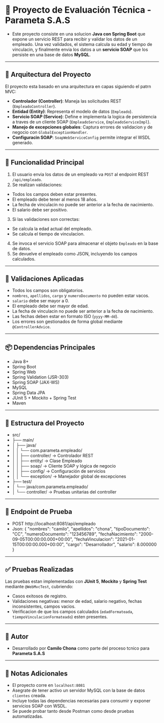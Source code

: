 # 🧩 Proyecto de Evaluación Técnica - Parameta S.A.S
- Este proyecto consiste en una solucion **Java con Spring Boot** que expone un servicio REST para recibir y validar los datos de un empleado. Una vez validados, el sistema calcula su edad y tiempo de vinculacin, y finalmente envia los
datos a un **servicio SOAP** que los persiste en una base de datos **MySQL**.
---
## 📐 Arquitectura del Proyecto
El proyecto esta basado en una arquitectura en capas siguiendo el patrn MVC:
- **Controlador (Controller)**: Maneja las solicitudes REST (`EmpleadoController`).
- **Entidad (Entity)**: Representa el modelo de datos (`Empleado`).
- **Servicio SOAP (Service)**: Define e implementa la logica de persistencia a traves de un cliente SOAP
(`EmpleadoService`, `EmpleadoServiceImpl`).
- **Manejo de excepciones globales**: Captura errores de validacion y de negocio con `GlobalExceptionHandler`.
- **Configuracin SOAP**: `SoapWebServiceConfig` permite integrar el WSDL generado.
---
## 🔧 Funcionalidad Principal
1. El usuario envia los datos de un empleado va `POST` al endpoint REST `/api/empleado`.
2. Se realizan validaciones:
 - Todos los campos deben estar presentes.
 - El empleado debe tener al menos 18 años.
 - La fecha de vinculacin no puede ser anterior a la fecha de nacimiento.
 - El salario debe ser positivo.
3. Si las validaciones son correctas:
 - Se calcula la edad actual del empleado.
 - Se calcula el tiempo de vinculacion.
4. Se invoca el servicio SOAP para almacenar el objeto `Empleado` en la base de datos.
5. Se devuelve el empleado como JSON, incluyendo los campos calculados.
---
## 🧪 Validaciones Aplicadas
- Todos los campos son obligatorios.
- `nombres`, `apellidos`, `cargo` y `numeroDocumento` no pueden estar vacos.
- `salario` debe ser mayor a 0.
- El empleado debe ser mayor de edad.
- La fecha de vinculacin no puede ser anterior a la fecha de nacimiento.
- Las fechas deben estar en formato ISO (`yyyy-MM-dd`).
- Los errores son gestionados de forma global mediante `@ControllerAdvice`.
---
## 📦 Dependencias Principales
- Java 8+
- Spring Boot
- Spring Web
- Spring Validation (JSR-303)
- Spring SOAP (JAX-WS)
- MySQL
- Spring Data JPA
- JUnit 5 + Mockito + Spring Test
- Maven
---
## 📂 Estructura del Proyecto
- src/
- ├── main/
- │ ├── java/
- │ │ └── com.parameta.empleado/
- │ │ ├── controller/ → Controlador REST
- │ │ ├── entity/ → Clase Empleado
- │ │ ├── soap/ → Cliente SOAP y lógica de negocio
- │ │ ├── config/ → Configuración de servicios
- │ │ └── exception/ → Manejador global de excepciones
- ├── test/
- │ └── java/com.parameta.empleado/
- │ └── controller/ → Pruebas unitarias del controller
---
## 🚀 Endpoint de Prueba
- POST http://localhost:8081/api/empleado
- Json:
    {
        "nombres": "camilo",
        "apellidos": "chona",
        "tipoDocumento": "CC",
        "numeroDocumento": "123456789",
        "fechaNacimiento": "2000-09-05T00:00:00.000+00:00",
        "fechaVinculacion": "2021-01-15T00:00:00.000+00:00",
        "cargo": "Desarrollador",
        "salario": 8.000000
    }
---
## ✅ Pruebas Realizadas
Las pruebas estan implementadas con **JUnit 5**, **Mockito** y **Spring Test** mediante `@WebMvcTest`, cubriendo:
- Casos exitosos de registro.
- Validaciones negativas: menor de edad, salario negativo, fechas inconsistentes, campos vacios.
- Verificacion de que los campos calculados (`edadFormateada`, `tiempoVinculacionFormateado`) esten presentes.
---
## 🧠 Autor
- Desarrollado por **Camilo Chona** como parte del proceso tcnico para **Parameta S.A.S**
---
## 📌 Notas Adicionales
- El proyecto corre en `localhost:8081`
- Asegrate de tener activo un servidor MySQL con la base de datos `clientes` creada.
- Incluye todas las dependencias necesarias para consumir y exponer servicios SOAP con WSDL.
- Se puede probar tanto desde Postman como desde pruebas automatizadas.
